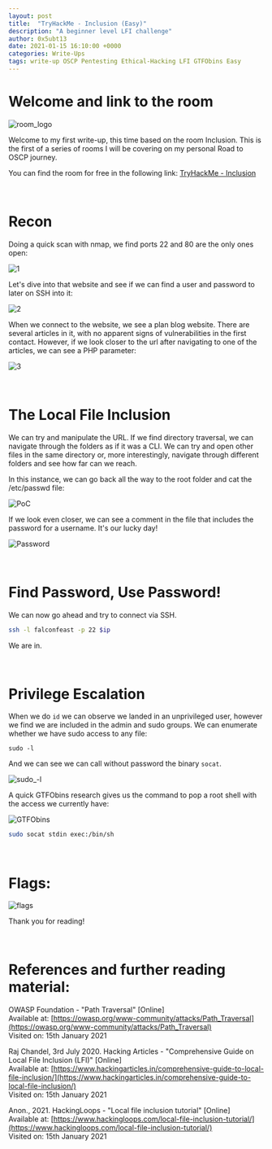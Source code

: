 ```yaml
---
layout: post
title:  "TryHackMe - Inclusion (Easy)"
description: "A beginner level LFI challenge"
author: 0x5ubt13
date: 2021-01-15 16:10:00 +0000
categories: Write-Ups
tags: write-up OSCP Pentesting Ethical-Hacking LFI GTFObins Easy
---
```


# Welcome and link to the room

![room_logo](/assets/images/write-ups/tryhackme/inclusion/inclusion_logo.png)

Welcome to my first write-up, this time based on the room Inclusion. This is the first of a series of rooms I will be covering on my personal Road to OSCP journey.

You can find the room for free in the following link: [TryHackMe - Inclusion](https://tryhackme.com/room/inclusion)

<p>&nbsp;</p>

# Recon

Doing a quick scan with nmap, we find ports 22 and 80 are the only ones open:

![1](/assets/images/write-ups/tryhackme/inclusion/1.png)

Let's dive into that website and see if we can find a user and password to later on SSH into it:

![2](/assets/images/write-ups/tryhackme/inclusion/2.png)

When we connect to the website, we see a plan blog website. There are several articles in it, with no apparent signs of vulnerabilities in the first contact. However, if we look closer to the url after navigating to one of the articles, we can see a PHP parameter:

![3](/assets/images/write-ups/tryhackme/inclusion/3.png)

<p>&nbsp;</p>

# The Local File Inclusion

We can try and manipulate the URL. If we find directory traversal, we can navigate through the folders as if it was a CLI. We can try and open other files in the same directory or, more interestingly, navigate through different folders and see how far can we reach. 

In this instance, we can go back all the way to the root folder and cat the /etc/passwd file:

![PoC](/assets/images/write-ups/tryhackme/inclusion/lfiPoC.png)

If we look even closer, we can see a comment in the file that includes the password for a username. It's our lucky day!

![Password](/assets/images/write-ups/tryhackme/inclusion/password_found.png)

<p>&nbsp;</p>

# Find Password, Use Password!

We can now go ahead and try to connect via SSH.

```sh
ssh -l falconfeast -p 22 $ip
```
We are in.

<p>&nbsp;</p>

# Privilege Escalation

When we do `id` we can observe we landed in an unprivileged user, however we find we are included in the admin and sudo groups. We can enumerate whether we have sudo access to any file:

`sudo -l` 

And we can see we can call without password the binary `socat`.

![sudo_-l](/assets/images/write-ups/tryhackme/inclusion/pass_working_and_sudol.png)

A quick GTFObins research gives us the command to pop a root shell with the access we currently have:

![GTFObins](/assets/images/write-ups/tryhackme/inclusion/gtfobins.png)

```sh
sudo socat stdin exec:/bin/sh
```

<p>&nbsp;</p>

# Flags:

![flags](/assets/images/write-ups/tryhackme/inclusion/flags_and_privesc.png)

Thank you for reading!

<p>&nbsp;</p>

# References and further reading material:

OWASP Foundation - "Path Traversal" [Online] \
Available at: [https://owasp.org/www-community/attacks/Path_Traversal](https://owasp.org/www-community/attacks/Path_Traversal) \
Visited on: 15th January 2021 

Raj Chandel, 3rd July 2020. Hacking Articles - "Comprehensive Guide on Local File Inclusion (LFI)" [Online] \
Available at: [https://www.hackingarticles.in/comprehensive-guide-to-local-file-inclusion/](https://www.hackingarticles.in/comprehensive-guide-to-local-file-inclusion/) \
Visited on: 15th January 2021 

Anon., 2021. HackingLoops - "Local file inclusion tutorial" [Online] \
Available at: [https://www.hackingloops.com/local-file-inclusion-tutorial/](https://www.hackingloops.com/local-file-inclusion-tutorial/) \
Visited on: 15th January 2021 


<p>&nbsp;</p>

